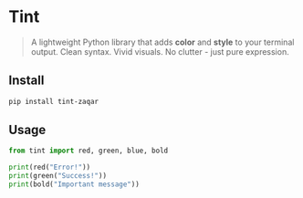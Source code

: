 <!-- -*- coding: utf-8 -*-  -->
# Tint

> A lightweight Python library that adds **color** and **style** to your terminal output.
> Clean syntax. Vivid visuals. No clutter - just pure expression.

## Install

```bash
pip install tint-zaqar
```
## Usage
```python
from tint import red, green, blue, bold

print(red("Error!"))
print(green("Success!"))
print(bold("Important message"))
```
